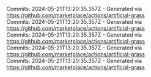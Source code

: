 Commits: 2024-05-21T13:20:35.357Z - Generated via https://github.com/marketplace/actions/artificial-grass
<br>
Commits: 2024-05-21T13:20:35.357Z - Generated via https://github.com/marketplace/actions/artificial-grass
<br>
Commits: 2024-05-21T13:20:35.357Z - Generated via https://github.com/marketplace/actions/artificial-grass
<br>
Commits: 2024-05-21T13:20:35.357Z - Generated via https://github.com/marketplace/actions/artificial-grass
<br>
Commits: 2024-05-21T13:20:35.357Z - Generated via https://github.com/marketplace/actions/artificial-grass
<br>
